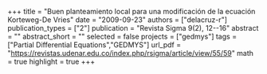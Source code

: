 +++
title = "Buen planteamiento local para una modificación de la ecuación Korteweg-De Vries"
date = "2009-09-23"
authors = ["delacruz-r"]
publication_types = ["2"]
publication = "Revista Sigma 9(2), 12--16"
abstract = ""
abstract_short = ""
selected = false
projects = ["gedmys"]
tags = ["Partial Differential Equations","GEDMYS"]
url_pdf = "https://revistas.udenar.edu.co/index.php/rsigma/article/view/55/59"
math = true
highlight = true
+++

